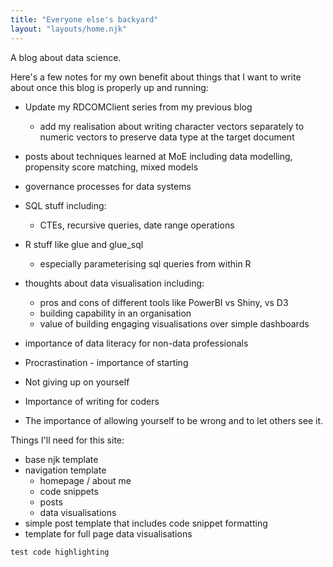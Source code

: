 ```yaml
---
title: "Everyone else's backyard"
layout: "layouts/home.njk"
---
```


A blog about data science.

Here's a few notes for my own benefit about things that I want to write about once this blog is properly up and running:

- Update my RDCOMClient series from my previous blog
  - add my realisation about writing character vectors separately to numeric vectors to preserve data type at the target document
- posts about techniques learned at MoE including data modelling, propensity score matching, mixed models
- governance processes for data systems
- SQL stuff including:
  - CTEs, recursive queries, date range operations
- R stuff like glue and glue_sql
  - especially parameterising sql queries from within R
- thoughts about data visualisation including:
  - pros and cons of different tools like PowerBI vs Shiny, vs D3
  - building capability in an organisation
  - value of building engaging visualisations over simple dashboards
- importance of data literacy for non-data professionals

- Procrastination - importance of starting
- Not giving up on yourself
- Importance of writing for coders

- The importance of allowing yourself to be wrong and to let others see it.


Things I'll need for this site:

- base njk template
- navigation template
  - homepage / about me
  - code snippets
  - posts
  - data visualisations
- simple post template that includes code snippet formatting
- template for full page data visualisations

```r
test code highlighting
```
